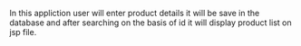 In this appliction user will enter product details it will be save in the database  and  after searching on the basis of id it will display product list on jsp file.
